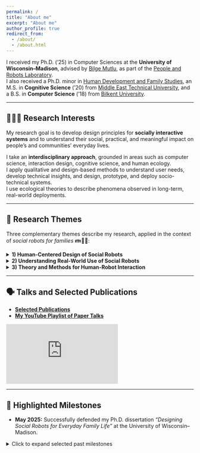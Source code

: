 ```yaml
---
permalink: /
title: "About me"
excerpt: "About me"
author_profile: true
redirect_from: 
  - /about/
  - /about.html
---
```


I received my Ph.D. (’25) in Computer Sciences at the **University of Wisconsin–Madison**, advised by [Bilge Mutlu](http://bilgemutlu.com), as part of the [People and Robots Laboratory](https://peopleandrobots.wisc.edu/staff/cagiltay-bengisu/).  
I also received a Ph.D. minor in [Human Development and Family Studies](https://humanecology.wisc.edu/academics/graduate-programs/human-development-family-studies/), an M.S. in **Cognitive Science** (’20) from [Middle East Technical University](https://cogs.metu.edu.tr/en), and a B.S. in **Computer Science** (’18) from [Bilkent University](https://w3.cs.bilkent.edu.tr).

---

## 👩🏽‍💻 Research Interests

My research goal is to develop design principles for **socially interactive systems** and to understand their social, practical, and meaningful impact on people’s and communities’ everyday lives.  

I take an **interdisciplinary approach**, grounded in areas such as computer science, interaction design, cognitive science, and human ecology.  
I apply qualitative and design-based methods to understand user needs, develop technical insights, and design, prototype, and deploy socio-technical systems.  
I use ecological theories to describe phenomena observed in long-term, real-world deployments.

---

## 🤖 Research Themes

Three complementary themes describe my research, applied in the context of _social robots for families_ 👪🏡🤖:

<details>
<summary><strong>1) Human-Centered Design of Social Robots</strong></summary>

<p markdown="1">
- I identify the practical needs and preferences of users for integrating socially interactive systems into daily life, through methods such as participatory design, qualitative interviews, or technology probe studies in real-world settings.  
  I translate these understandings into technical insights that guide design requirements, and I conduct iterative design and development processes to prototype social robots for real-world use.

- **Examples:**  
  Designing [in-home robots](https://bengisucagiltay.github.io/publications/IDC20) as [reading companions](https://bengisucagiltay.github.io/publications/IDC22), for [caretaking](https://bengisucagiltay.github.io/publications/IDC22short), and as [homework assistants](https://bengisucagiltay.github.io/publications/IDC23).  
  Designing [unboxing experiences](https://bengisucagiltay.github.io/publications/CHI22) and [emotional expressions](https://bengisucagiltay.github.io/publications/IDC21) for social robots.
</p>
</details>

<details>
<summary><strong>2) Understanding Real-World Use of Social Robots</strong></summary>

<p markdown="1">
- I study how users interact with social robots in natural, real-world settings or in research lab contexts — through controlled user studies, exploratory field studies, and both short- and long-term evaluations.

- **Examples:**  
  [4-week in-home deployment](https://bengisucagiltay.github.io/publications/HRI23) of the [Misty robot platform](https://www.mistyrobotics.com/research) as a [reading companion robot for children](https://bengisucagiltay.github.io/publications/IDC22).
</p>
</details>

<details>
<summary><strong>3) Theory and Methods for Human-Robot Interaction</strong></summary>

<p markdown="1">
- I draw theoretical insights from interdisciplinary fields to situate my research in broader socio-technical systems.  
  I develop design methods to capture a holistic lens in human-robot interaction.

- **Examples:**  
  **Theory:** [Family Theories in Human-Robot Interaction](https://bengisucagiltay.github.io/publications/IDC23-short), [Toward Family-Robot Interactions](https://bengisucagiltay.com/publications/HRI24)  
  **Methods and Tools:** [Theater-inspired interaction design](https://bengisucagiltay.com/publications/DIS24), [Family-Robot Routines Inventory](https://bengisucagiltay.com/publications/ROMAN24)
</p>
</details>


---

## 🗣️ Talks and Selected Publications

- [**Selected Publications**](https://bengisucagiltay.github.io/publications/)  
- [**My YouTube Playlist of Paper Talks**](https://youtube.com/playlist?list=PL5pl7-dRbTJx9rgF5OlYDVQVks_WQ-8BS)

<iframe width="300" height="160" src="https://www.youtube.com/embed/videoseries?list=PL5pl7-dRbTJx9rgF5OlYDVQVks_WQ-8BS" title="YouTube video player" frameborder="0" allow="accelerometer; autoplay; clipboard-write; encrypted-media; gyroscope; picture-in-picture; web-share" allowfullscreen></iframe>

---

## 🎯 Highlighted Milestones

- **May 2025:** Successfully defended my Ph.D. dissertation *“Designing Social Robots for Everyday Family Life”* at the University of Wisconsin–Madison.

<details>
<summary> Click to expand selected past milestones</summary>

- **June 23, 2025:** Co-organized two workshops at IDC2025  
  - Full Day: [Towards a Research Agenda for Including Children and their Care Ecosystems in HCI](https://sites.google.com/view/idc25-ecocare/home)  
  - Half Day: [Designing Playful and Ethical Child-AI Systems](https://sites.google.com/iu.edu/idc-2025-workshop/home)
- **March 3, 2025:** Attended HRI Pioneers 2025 Workshop as Networking Chair  
- **May 12, 2024:** Hosted full-day CHI2024 workshop on [“Methods for Family-Centered Design”](https://mobiletechteens-chi2025.github.io)  
- **March 11, 2024:** Attended HRI Pioneers Workshop (2024 Cohort) — [“Toward Family-Robot Interactions: A Family-Centered Framework in HRI”](https://bengisucagiltay.github.io/files/HRI24_theory_Cagiltay.pdf)  
- **Jan 11, 2024:** [Talking Robotics](https://talking-robotics.github.io) Webinar #69: “Robots and Routines”  
- **Dec 4, 2023:** Advanced to Ph.D. Candidacy  
- **Nov 17, 2023:** Invited Speaker at the University of Iowa — [Rising Stars in HCI](https://cs.uiowa.edu/event/130806/0)  
- **April 23, 2023:** Attended Doctoral Consortium at CHI2023, Hamburg  
- **June 19, 2023:** Hosted half-day workshop at IDC2023 — [Family-Centered Interaction Design](http://bit.ly/idc23fcid)  
- **May 26, 2023:** Passed qualifying examination on “Social Robots for Families”

</details>
